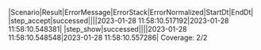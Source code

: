 |Scenario|Result|ErrorMessage|ErrorStack|ErrorNormalized|StartDt|EndDt|
|step_accept|successed||||2023-01-28 11:58:10.517192|2023-01-28 11:58:10.548381|
|step_show|successed||||2023-01-28 11:58:10.548548|2023-01-28 11:58:10.557286|
Coverage: 2/2
